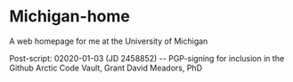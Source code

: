 Michigan-home
=============

A web homepage for me at the University of Michigan

Post-script:
02020-01-03 (JD 2458852) --
PGP-signing for inclusion in the
Github Arctic Code Vault,
Grant David Meadors, PhD

